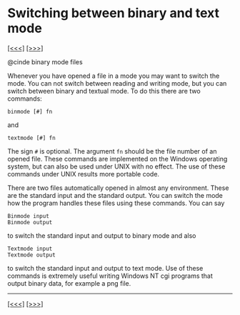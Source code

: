 # Switching between binary and text mode

[\[\<\<\<\]](ug_12.2.md) [\[\>\>\>\]](ug_12.4.md)

@cinde binary mode files

Whenever you have opened a file in a mode you may want to switch the
mode. You can not switch between reading and writing mode, but you can
switch between binary and textual mode. To do this there are two
commands:

    binmode [#] fn

and

    textmode [#] fn

The sign `#` is optional. The argument `fn` should be the file number of
an opened file. These commands are implemented on the Windows operating
system, but can also be used under UNIX with no effect. The use of these
commands under UNIX results more portable code.

There are two files automatically opened in almost any environment.
These are the standard input and the standard output. You can switch the
mode how the program handles these files using these commands. You can
say

    Binmode input
    Binmode output

to switch the standard input and output to binary mode and also

    Textmode input
    Textmode output

to switch the standard input and output to text mode. Use of these
commands is extremely useful writing Windows NT cgi programs that output
binary data, for example a png file.

-----

[\[\<\<\<\]](ug_12.2.md) [\[\>\>\>\]](ug_12.4.md)
